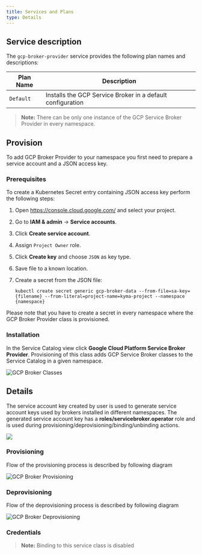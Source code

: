 ```yaml
---
title: Services and Plans
type: Details
---
```


## Service description

The `gcp-broker-provider` service provides the following plan names and descriptions:

| Plan Name | Description |
|-----------|-------------|
| `Default` | Installs the GCP Service Broker in a default configuration |

>**Note:** There can be only one instance of the GCP Service Broker Provider in every namespace.

## Provision

To add GCP Broker Provider to your namespace you first need to prepare a service account and a 
JSON access key. 

### Prerequisites

To create a Kubernetes Secret entry containing JSON access key perform the following steps:
1. Open https://console.cloud.google.com/ and select your project.
2. Go to **IAM & admin** -> **Service accounts**.
3. Click **Create service account**.
4. Assign `Project Owner` role.
5. Click **Create key** and choose `JSON` as key type.
6. Save file to a known location.
7. Create a secret from the JSON file:

   ```kubectl create secret generic gcp-broker-data --from-file=sa-key={filename} --from-literal=project-name=kyma-project --namespace {namespace}```

Please note that you have to create a secret in every namespace where the GCP Broker Provider class is provisioned.

### Installation

In the Service Catalog view click **Google Cloud Platform Service Broker Provider**.
Provisioning of this class adds GCP Service Broker classes to the Service Catalog in a given namespace.

![GCP Broker Classes](assets/gcp-broker-classes.png)


## Details

The service account key created by user is used to 
generate service account keys used by brokers installed in different namespaces.
The generated service account key has a **roles/servicebroker.operator** role and is 
used during provisioning/deprovisioning/binding/unbinding actions.

![](assets/gcp-broker-key-management.svg)

### Provisioning

Flow of the provisioning process is described by following diagram

![GCP Broker Provisioning](assets/gcp-broker-provisioning.svg)


### Deprovisioning

Flow of the deprovisioning process is described by following diagram


![GCP Broker Deprovisioning](assets/gcp-broker-deprovisioning.svg)

### Credentials

>**Note:** Binding to this service class is disabled

